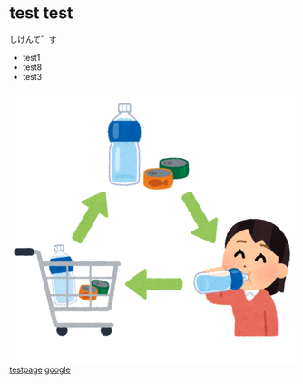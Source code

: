 # test test

しけんて゛す
- test1
- test8
- test3

![まる](./2F14C729-E2DA-4089-A4E2-2EFEC0E78931.png "POP")
[testpage](./test.html)
[google](https://www.google.co.jp/)

